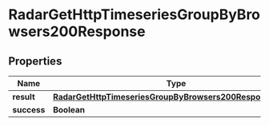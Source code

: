 

# RadarGetHttpTimeseriesGroupByBrowsers200Response


## Properties

| Name | Type | Description | Notes |
|------------ | ------------- | ------------- | -------------|
|**result** | [**RadarGetHttpTimeseriesGroupByBrowsers200ResponseResult**](RadarGetHttpTimeseriesGroupByBrowsers200ResponseResult.md) |  |  |
|**success** | **Boolean** |  |  |



